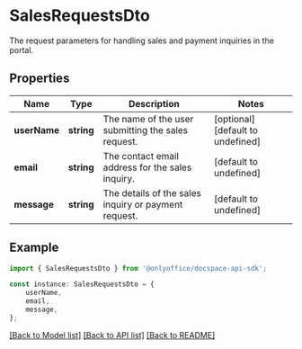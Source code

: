 # SalesRequestsDto

The request parameters for handling sales and payment inquiries in the portal.

## Properties

Name | Type | Description | Notes
------------ | ------------- | ------------- | -------------
**userName** | **string** | The name of the user submitting the sales request. | [optional] [default to undefined]
**email** | **string** | The contact email address for the sales inquiry. | [default to undefined]
**message** | **string** | The details of the sales inquiry or payment request. | [default to undefined]

## Example

```typescript
import { SalesRequestsDto } from '@onlyoffice/docspace-api-sdk';

const instance: SalesRequestsDto = {
    userName,
    email,
    message,
};
```

[[Back to Model list]](../README.md#documentation-for-models) [[Back to API list]](../README.md#documentation-for-api-endpoints) [[Back to README]](../README.md)
